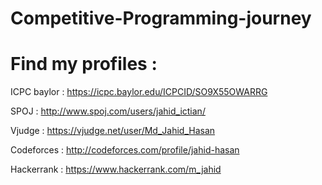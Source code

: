 # Competitive-Programming-journey
# Find my profiles :

 ICPC baylor : https://icpc.baylor.edu/ICPCID/SO9X55OWARRG

 SPOJ : http://www.spoj.com/users/jahid_ictian/

 Vjudge : https://vjudge.net/user/Md_Jahid_Hasan

 Codeforces : http://codeforces.com/profile/jahid-hasan

 Hackerrank  : https://www.hackerrank.com/m_jahid
